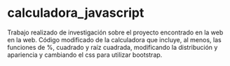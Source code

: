 # calculadora_javascript
Trabajo realizado de investigación sobre el proyecto encontrado en la web en la web. Código modificado de la calculadora que incluye, al menos, las funciones de %, cuadrado y raíz cuadrada, modificando la distribución y apariencia y cambiando el css para utilizar bootstrap.
